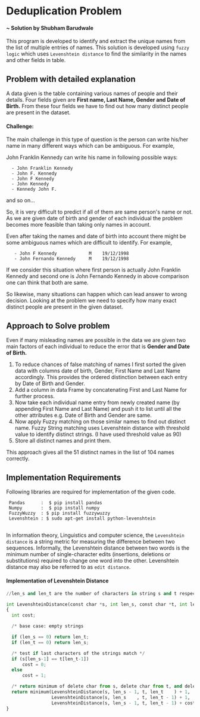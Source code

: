 # Deduplication Problem
#### ~ Solution by Shubham Barudwale

This program is developed to identify and extract the unique names from the list of multiple entries of names. This solution is developed using `fuzzy logic` which uses `Levenshtein distance` to find the similarity in the names and other fields in table.

## Problem with detailed explanation

A data given is the table containing various names of people and their details. Four fields given are **First name, Last Name, Gender and Date of Birth.** From these four fields we have to find out how many distinct people are present in the dataset.

#### Challenge:
The main challenge in this type of question is the person can write his/her name in many different ways which can be ambiguous. For example,

John Franklin Kennedy can write his name in following possible ways:
```
  - John Franklin Kennedy
  - John F. Kennedy
  - John F Kennedy
  - John Kennedy
  - Kennedy John F.
```
and so on...

So, it is very difficult to predict if all of them are same person's name or not.
As we are given date of birth and gender of each individual the problem becomes more feasible than taking only names in account.

Even after taking the names and date of birth into account there might be some ambiguous names which are difficult to identify. For example,
```
   - John F Kennedy            M    19/12/1998
   - John Fernando Kennedy     M    19/12/1998
```
If we consider this situation where first person is actually John Franklin Kennedy and second one is John Fernando Kennedy in above comparison one can think that both are same.

So likewise, many situations can happen which can lead answer to wrong decision.
Looking at the problem we need to specify how many exact distinct people are present in the given dataset.


## Approach to Solve problem

Even if many misleading names are possible in the data we are given two main factors of each individual to reduce the error that is **Gender and Date of Birth.**

1) To reduce chances of false matching of names I first sorted the given data with columns date of birth, Gender, First Name and Last Name accordingly. This provides the ordered distinction between each entry by Date of Birth and Gender.
2) Add a column in data Frame by concatenating First and Last Name for further process.
3) Now take each individual name entry from newly created name (by appending First Name and Last Name) and push it to list until all the other attributes e.g. Date of Birth and Gender are same.
4) Now apply Fuzzy matching on those similar names to find out distinct name. Fuzzy String matching uses Levenshtein distance with threshold value to identify distinct strings. (I have used threshold value as 90)
5) Store all distinct names and print them.

This approach gives all the 51 distinct names in the list of 104 names correctly.

## Implementation Requirements
Following libraries are required for implementation of the given code.

```
 Pandas      :  $ pip install pandas
 Numpy       :  $ pip install numpy
 FuzzyWuzzy  : $ pip install fuzzywuzzy
 Levenshtein : $ sudo apt-get install python-levenshtein
```

## 	

In information theory, Linguistics and computer science, the `Levenshtein distance` is a string metric for measuring the difference between two sequences. Informally, the Levenshtein distance between two words is the minimum number of single-character edits (insertions, deletions or substitutions) required to change one word into the other. Levenshtein distance may also be referred to as `edit distance`.

#### Implementation of Levenshtein Distance
```py
//len_s and len_t are the number of characters in string s and t respectively

int LevenshteinDistance(const char *s, int len_s, const char *t, int len_t)
{
  int cost;

  /* base case: empty strings

  if (len_s == 0) return len_t;
  if (len_t == 0) return len_s;

  /* test if last characters of the strings match */
  if (s[len_s-1] == t[len_t-1])
      cost = 0;
  else
      cost = 1;

  /* return minimum of delete char from s, delete char from t, and delete char from both */
  return minimum(LevenshteinDistance(s, len_s - 1, t, len_t    ) + 1,
                 LevenshteinDistance(s, len_s    , t, len_t - 1) + 1,
                 LevenshteinDistance(s, len_s - 1, t, len_t - 1) + cost);
}
```
